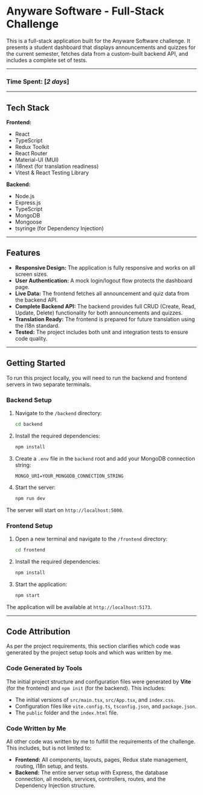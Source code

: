 # Anyware Software - Full-Stack Challenge

This is a full-stack application built for the Anyware Software challenge. It presents a student dashboard that displays announcements and quizzes for the current semester, fetches data from a custom-built backend API, and includes a complete set of tests.

---

### **Time Spent:** [_2 days_]

---

## Tech Stack

**Frontend:**
* React
* TypeScript
* Redux Toolkit
* React Router
* Material-UI (MUI)
* i18next (for translation readiness)
* Vitest & React Testing Library

**Backend:**
* Node.js
* Express.js
* TypeScript
* MongoDB
* Mongoose
* tsyringe (for Dependency Injection)

---

## Features
* **Responsive Design:** The application is fully responsive and works on all screen sizes.
* **User Authentication:** A mock login/logout flow protects the dashboard page.
* **Live Data:** The frontend fetches all announcement and quiz data from the backend API.
* **Complete Backend API:** The backend provides full CRUD (Create, Read, Update, Delete) functionality for both announcements and quizzes.
* **Translation Ready:** The frontend is prepared for future translation using the i18n standard.
* **Tested:** The project includes both unit and integration tests to ensure code quality.

---

## Getting Started

To run this project locally, you will need to run the backend and frontend servers in two separate terminals.

### Backend Setup
1.  Navigate to the `/backend` directory:
    ```bash
    cd backend
    ```
2.  Install the required dependencies:
    ```bash
    npm install
    ```
3.  Create a `.env` file in the `backend` root and add your MongoDB connection string:
    ```
    MONGO_URI=YOUR_MONGODB_CONNECTION_STRING
    ```
4.  Start the server:
    ```bash
    npm run dev
    ```
The server will start on `http://localhost:5000`.

### Frontend Setup
1.  Open a new terminal and navigate to the `/frontend` directory:
    ```bash
    cd frontend
    ```
2.  Install the required dependencies:
    ```bash
    npm install
    ```
3.  Start the application:
    ```bash
    npm start
    ```
The application will be available at `http://localhost:5173`.

---

## Code Attribution
As per the project requirements, this section clarifies which code was generated by the project setup tools and which was written by me.

### Code Generated by Tools
The initial project structure and configuration files were generated by **Vite** (for the frontend) and `npm init` (for the backend). This includes:

* The initial versions of `src/main.tsx`, `src/App.tsx`, and `index.css`.
* Configuration files like `vite.config.ts`, `tsconfig.json`, and `package.json`.
* The `public` folder and the `index.html` file.

### Code Written by Me
All other code was written by me to fulfill the requirements of the challenge. This includes, but is not limited to:

* **Frontend:** All components, layouts, pages, Redux state management, routing, i18n setup, and tests.
* **Backend:** The entire server setup with Express, the database connection, all models, services, controllers, routes, and the Dependency Injection structure.
